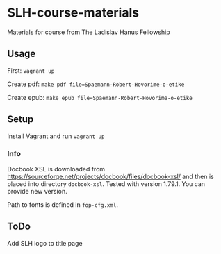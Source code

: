 SLH-course-materials
====================
Materials for course from The Ladislav Hanus Fellowship

Usage
-----
First:
`vagrant up`

Create pdf:
`make pdf file=Spaemann-Robert-Hovorime-o-etike`

Create epub:
`make epub file=Spaemann-Robert-Hovorime-o-etike`

Setup
-----
Install Vagrant and run `vagrant up`

### Info
Docbook XSL is downloaded from https://sourceforge.net/projects/docbook/files/docbook-xsl/
and then is placed into directory `docbook-xsl`. Tested with version 1.79.1. You can provide new version.

Path to fonts is defined in `fop-cfg.xml`.

ToDo
----
Add SLH logo to title page
